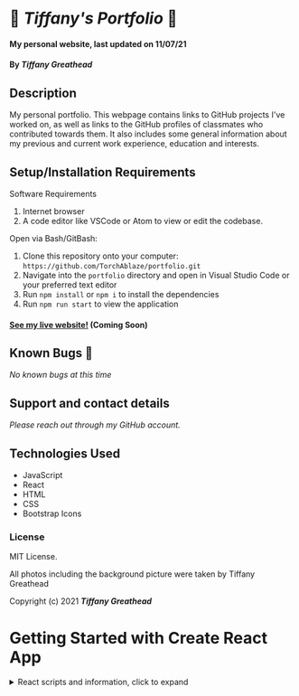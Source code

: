 # 🍁 _Tiffany's Portfolio_ 🍁

#### My personal website, last updated on 11/07/21

#### By _**Tiffany Greathead**_

## Description

My personal portfolio. This webpage contains links to GitHub projects I've worked on, as well as links to the GitHub profiles of classmates who contributed towards them. It also includes some general information about my previous and current work experience, education and interests.

## Setup/Installation Requirements

Software Requirements

1.  Internet browser
2.  A code editor like VSCode or Atom to view or edit the codebase.

Open via Bash/GitBash:

1.  Clone this repository onto your computer: `https://github.com/TorchAblaze/portfolio.git`
2.  Navigate into the `portfolio` directory and open in Visual Studio Code or your preferred text editor
3.  Run `npm install` or `npm i` to install the dependencies
4.  Run `npm run start` to view the application

#### [See my live website!](https://TorchAblaze.github.io/my-portfolio) (Coming Soon)

## Known Bugs 🐞

_No known bugs at this time_

## Support and contact details

_Please reach out through my GitHub account._

## Technologies Used

- JavaScript
- React
- HTML
- CSS
- Bootstrap Icons

### License

MIT License.

All photos including the background picture were taken by Tiffany Greathead

Copyright (c) 2021 **_Tiffany Greathead_**


# Getting Started with Create React App

<details>
  <summary markdown="span">React scripts and information, click to expand</summary>
<br>
This project was bootstrapped with [Create React App](https://github.com/facebook/create-react-app).

## Available Scripts

In the project directory, you can run:

### `npm start`

Runs the app in the development mode.\
Open [http://localhost:3000](http://localhost:3000) to view it in the browser.

The page will reload if you make edits.\
You will also see any lint errors in the console.

### `npm test`

Launches the test runner in the interactive watch mode.\
See the section about [running tests](https://facebook.github.io/create-react-app/docs/running-tests) for more information.

### `npm run build`

Builds the app for production to the `build` folder.\
It correctly bundles React in production mode and optimizes the build for the best performance.

The build is minified and the filenames include the hashes.\
Your app is ready to be deployed!

See the section about [deployment](https://facebook.github.io/create-react-app/docs/deployment) for more information.

### `npm run eject`

**Note: this is a one-way operation. Once you `eject`, you can’t go back!**

If you aren’t satisfied with the build tool and configuration choices, you can `eject` at any time. This command will remove the single build dependency from your project.

Instead, it will copy all the configuration files and the transitive dependencies (webpack, Babel, ESLint, etc) right into your project so you have full control over them. All of the commands except `eject` will still work, but they will point to the copied scripts so you can tweak them. At this point you’re on your own.

You don’t have to ever use `eject`. The curated feature set is suitable for small and middle deployments, and you shouldn’t feel obligated to use this feature. However we understand that this tool wouldn’t be useful if you couldn’t customize it when you are ready for it.

## Learn More

You can learn more in the [Create React App documentation](https://facebook.github.io/create-react-app/docs/getting-started).

To learn React, check out the [React documentation](https://reactjs.org/).

### Code Splitting

This section has moved here: [https://facebook.github.io/create-react-app/docs/code-splitting](https://facebook.github.io/create-react-app/docs/code-splitting)

### Analyzing the Bundle Size

This section has moved here: [https://facebook.github.io/create-react-app/docs/analyzing-the-bundle-size](https://facebook.github.io/create-react-app/docs/analyzing-the-bundle-size)

### Making a Progressive Web App

This section has moved here: [https://facebook.github.io/create-react-app/docs/making-a-progressive-web-app](https://facebook.github.io/create-react-app/docs/making-a-progressive-web-app)

### Advanced Configuration

This section has moved here: [https://facebook.github.io/create-react-app/docs/advanced-configuration](https://facebook.github.io/create-react-app/docs/advanced-configuration)

### Deployment

This section has moved here: [https://facebook.github.io/create-react-app/docs/deployment](https://facebook.github.io/create-react-app/docs/deployment)

### `npm run build` fails to minify

This section has moved here: [https://facebook.github.io/create-react-app/docs/troubleshooting#npm-run-build-fails-to-minify](https://facebook.github.io/create-react-app/docs/troubleshooting#npm-run-build-fails-to-minify)
</details>